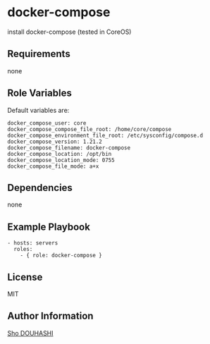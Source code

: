 docker-compose
=========

install docker-compose (tested in CoreOS)

Requirements
------------

none

Role Variables
--------------

Default variables are:

```
docker_compose_user: core
docker_compose_compose_file_root: /home/core/compose
docker_compose_environment_file_root: /etc/sysconfig/compose.d
docker_compose_version: 1.21.2
docker_compose_filename: docker-compose
docker_compose_location: /opt/bin
docker_compose_location_mode: 0755
docker_compose_file_mode: a+x
```

Dependencies
------------

none

Example Playbook
----------------

```
- hosts: servers
  roles:
    - { role: docker-compose }
```

License
-------

MIT

Author Information
------------------

[Sho DOUHASHI](https://github.com/douhashi)
